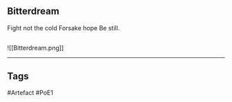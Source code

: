 ## Bitterdream
Fight not the cold
Forsake hope
Be still.
##
![[Bitterdream.png]]

---
## Tags
#Artefact
#PoE1
